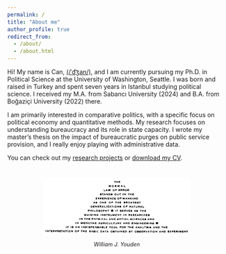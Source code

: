 ```yaml
---
permalink: /
title: "About me"
author_profile: true
redirect_from: 
  - /about/
  - /about.html
---
```


Hi! My name is Can, <a href="https://en.wikipedia.org/wiki/Help:IPA/English" target="_blank" rel="noopener noreferrer">(/ˈd͡ʒan/)</a>, and I am currently pursuing my Ph.D. in Political Science at the University of Washington, Seattle. I was born and raised in Turkey and spent seven years in Istanbul studying political science. I received my M.A. from Sabancı University (2024) and B.A. from Boğaziçi University (2022) there.

I am primarily interested in comparative politics, with a specific focus on political economy and quantitative methods. My research focuses on understanding bureaucracy and its role in state capacity. I wrote my master’s thesis on the impact of bureaucratic purges on public service provision, and I really enjoy playing with administrative data.

You can check out my <a href="/academic/" target="_blank">research projects</a> or <a href="/files/Can_Bodrumlu_CV.pdf" target="_blank">download my CV</a>.

<figure style="text-align: center; margin-top: 40px;">
  <img src="images/youden.gif" alt="the normal law of error" style="max-width: 80%; margin-bottom: 10px;">
  <figcaption style="font-size: 0.9em; font-style: italic;">William J. Youden</figcaption>
</figure>
